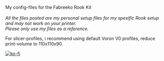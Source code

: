 <p>My config-files for the Fabreeko Rook Kit</a><br />
<br />
<em>All the files posted are my personal setup files for my spesific Rook setup and may not work on your printer.<br />
Please only use my files as a reference.</em></p>

For slicer-profiles, i recommend using default Voron V0 profiles, reduce print-volume to 110x110x90.


[![ko-fi](https://ko-fi.com/img/githubbutton_sm.svg)](https://ko-fi.com/F1F3LNZ6A)
